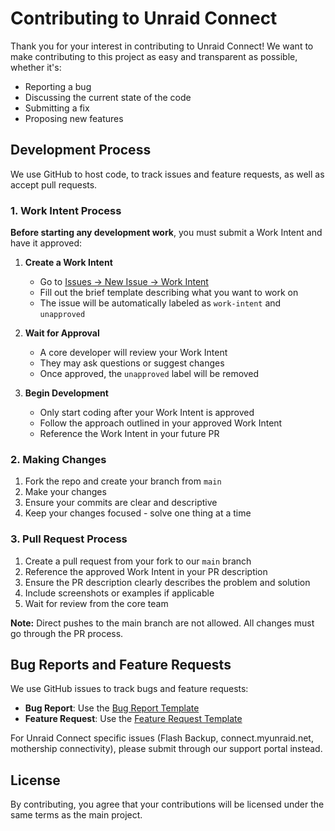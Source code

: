 # Contributing to Unraid Connect

Thank you for your interest in contributing to Unraid Connect! We want to make contributing to this project as easy and transparent as possible, whether it's:

- Reporting a bug
- Discussing the current state of the code
- Submitting a fix
- Proposing new features

## Development Process

We use GitHub to host code, to track issues and feature requests, as well as accept pull requests.

### 1. Work Intent Process

**Before starting any development work**, you must submit a Work Intent and have it approved:

1. **Create a Work Intent**
   - Go to [Issues → New Issue → Work Intent](https://github.com/unraid/api/issues/new?template=work_intent.md)
   - Fill out the brief template describing what you want to work on
   - The issue will be automatically labeled as `work-intent` and `unapproved`

2. **Wait for Approval**
   - A core developer will review your Work Intent
   - They may ask questions or suggest changes
   - Once approved, the `unapproved` label will be removed

3. **Begin Development**
   - Only start coding after your Work Intent is approved
   - Follow the approach outlined in your approved Work Intent
   - Reference the Work Intent in your future PR

### 2. Making Changes

1. Fork the repo and create your branch from `main`
2. Make your changes
3. Ensure your commits are clear and descriptive
4. Keep your changes focused - solve one thing at a time

### 3. Pull Request Process

1. Create a pull request from your fork to our `main` branch
2. Reference the approved Work Intent in your PR description
3. Ensure the PR description clearly describes the problem and solution
4. Include screenshots or examples if applicable
5. Wait for review from the core team

**Note:** Direct pushes to the main branch are not allowed. All changes must go through the PR process.

## Bug Reports and Feature Requests

We use GitHub issues to track bugs and feature requests:

- **Bug Report**: Use the [Bug Report Template](https://github.com/unraid/api/issues/new?template=bug_report.md)
- **Feature Request**: Use the [Feature Request Template](https://github.com/unraid/api/issues/new?template=feature_request.md)

For Unraid Connect specific issues (Flash Backup, connect.myunraid.net, mothership connectivity), please submit through our support portal instead.

## License

By contributing, you agree that your contributions will be licensed under the same terms as the main project.
